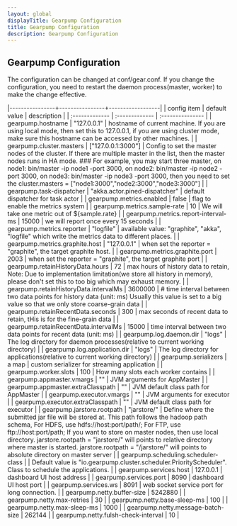 ```yaml
---
layout: global
displayTitle: Gearpump Configuration
title: Gearpump Configuration
description: Gearpump Configuration
---
```


## Gearpump Configuration

The configuration can be changed at conf/gear.conf.
If you change the configuration, you need to restart the daemon process(master, worker) to make the change effective.

|----------------+----------------+------------------|
| config item    | default value  | description      |
| :------------- | :------------- | :--------------- |
| gearpump.hostname | "127.0.0.1" | hostname of current machine. If you are using local mode, then set this to 127.0.0.1, if you are using cluster mode, make sure this hostname can be accessed by other machines. |
| gearpump.cluster.masters | ["127.0.0.1:3000"] | Config to set the master nodes of the cluster. If there are multiple master in the list, then the master nodes runs in HA mode.  ### For example, you may start three master, on node1: bin/master -ip node1 -port 3000, on node2: bin/master -ip node2 -port 3000, on node3: bin/master -ip node3 -port 3000, then you need to set the cluster.masters = ["node1:3000","node2:3000","node3:3000"] |
| gearpump.task-dispatcher | "akka.actor.pined-dispatcher" | default dispatcher for task actor |
| gearpump.metrics.enabled | false | flag to enable the metrics system |
| gearpump.metrics.sample-rate | 10 | We will take one metric out of ${sample.rate} |
| gearpump.metrics.report-interval-ms | 15000 | we will report once every 15 seconds |
| gearpump.metrics.reporter  | "logfile" | available value: "graphite", "akka", "logfile" which write the metrics data to different places. |
| gearpump.metrics.graphite.host | "127.0.0.1" | when set the reporter = "graphite", the target graphite host. |
| gearpump.metrics.graphite.port | 2003 | when set the reporter = "graphite", the target graphite port |
| gearpump.retainHistoryData.hours | 72 | max hours of history data to retain, Note: Due to implementation limitation(we store all history in memory), please don't set this to too big which may exhaust memory. |
| gearpump.retainHistoryData.intervalMs | 3600000 |  # time interval between two data points for history data (unit: ms) Usually this value is set to a big value so that we only store coarse-grain data |
| gearpump.retainRecentData.seconds | 300 | max seconds of recent data to retain, tHis is for the fine-grain data |
| gearpump.retainRecentData.intervalMs | 15000 | time interval between two data points for recent data (unit: ms) |
| gearpump.log.daemon.dir | "logs" | The log directory for daemon processes(relative to current working directory) |
| gearpump.log.application.dir | "logs" | The log directory for applications(relative to current working directory) |
| gearpump.serializers | a map | custom serializer for streaming application |
| gearpump.worker.slots | 100 | How many slots each worker contains |
| gearpump.appmaster.vmargs | "" | JVM arguments for AppMaster |
| gearpump.appmaster.extraClasspath | "" | JVM default class path for AppMaster |
| gearpump.executor.vmargs | "" | JVM arguments for executor |
| gearpump.executor.extraClasspath | "" | JVM default class path for executor |
| gearpump.jarstore.rootpath | "jarstore/" |   Define where the submitted jar file will be stored at. This path follows the hadoop path schema, For HDFS, use hdfs://host:port/path/; For FTP, use ftp://host:port/path; If you want to store on master nodes, then use local directory. jarstore.rootpath = "jarstore/" will points to relative directory where master is started. jarstore.rootpath = "/jarstore/" will points to absolute directory on master server |
| gearpump.scheduling.scheduler-class | | Default value is "io.gearpump.cluster.scheduler.PriorityScheduler". Class to schedule the applications. |
| gearpump.services.host | 127.0.0.1 | dashboard UI host address |
| gearpump.services.port | 8090 | dashboard UI host port |
| gearpump.services.ws | 8091 | web socket service port for long connection. |
| gearpump.netty.buffer-size | 5242880 |
| gearpump.netty.max-retries | 30 |
| gearpump.netty.base-sleep-ms | 100 |
| gearpump.netty.max-sleep-ms | 1000 |
| gearpump.netty.message-batch-size | 262144 |
| gearpump.netty.fulsh-check-interval | 10 |

